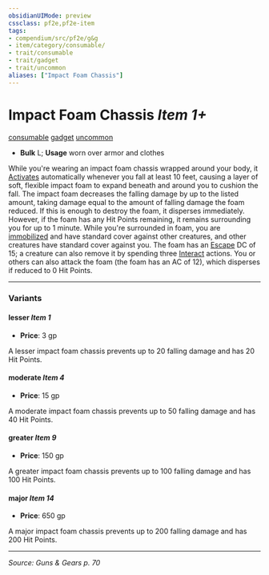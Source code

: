 ```yaml
---
obsidianUIMode: preview
cssclass: pf2e,pf2e-item
tags:
- compendium/src/pf2e/g&g
- item/category/consumable/
- trait/consumable
- trait/gadget
- trait/uncommon
aliases: ["Impact Foam Chassis"]
---
```

# Impact Foam Chassis *Item 1+*  
[consumable](consumable.md "Consumable Item Trait")  [gadget](gadget-g-g.md "Gadget  Trait")  [uncommon](uncommon.md "Uncommon Rarity Trait")  

- **Bulk** L; **Usage** worn over armor and clothes

While you're wearing an impact foam chassis wrapped around your body, it [Activates](activate-an-item.md) automatically whenever you fall at least 10 feet, causing a layer of soft, flexible impact foam to expand beneath and around you to cushion the fall. The impact foam decreases the falling damage by up to the listed amount, taking damage equal to the amount of falling damage the foam reduced. If this is enough to destroy the foam, it disperses immediately. However, if the foam has any Hit Points remaining, it remains surrounding you for up to 1 minute. While you're surrounded in foam, you are [immobilized](conditions.md#Immobilized) and have standard cover against other creatures, and other creatures have standard cover against you. The foam has an [Escape](escape.md) DC of 15; a creature can also remove it by spending three [Interact](interact.md) actions. You or others can also attack the foam (the foam has an AC of 12), which disperses if reduced to 0 Hit Points.

---

### Variants

#### lesser *Item 1*

- **Price**: 3 gp

A lesser impact foam chassis prevents up to 20 falling damage and has 20 Hit Points.

#### moderate *Item 4*

- **Price**: 15 gp

A moderate impact foam chassis prevents up to 50 falling damage and has 40 Hit Points.

#### greater *Item 9*

- **Price**: 150 gp

A greater impact foam chassis prevents up to 100 falling damage and has 100 Hit Points.

#### major *Item 14*

- **Price**: 650 gp

A major impact foam chassis prevents up to 200 falling damage and has 200 Hit Points.

---
*Source: Guns & Gears p. 70*
